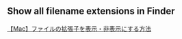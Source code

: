 ## Show all filename extensions in Finder

[【Mac】ファイルの拡張子を表示・非表示にする方法](https://wayohoo.com/mac/beginners/how-to-show-or-hide-the-file-extension-of-the-mac.html)
